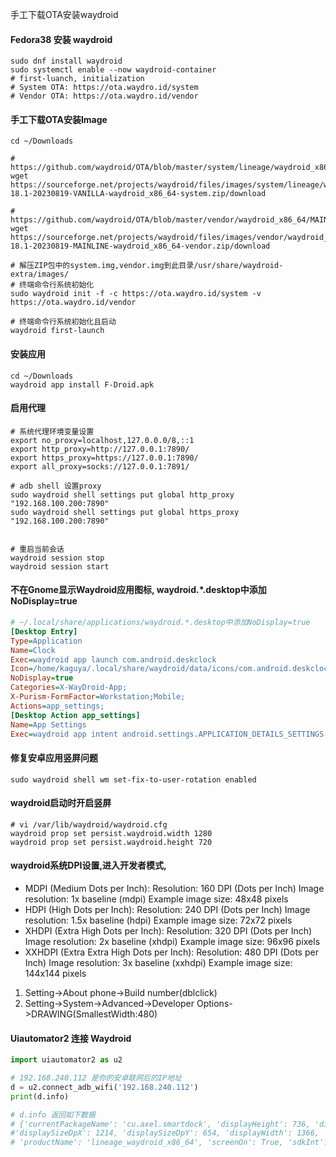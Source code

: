 手工下载OTA安装waydroid

#### Fedora38 安装 waydroid
```shell
sudo dnf install waydroid
sudo systemctl enable --now waydroid-container
# first-luanch, initialization
# System OTA: https://ota.waydro.id/system
# Vendor OTA: https://ota.waydro.id/vendor
```

#### 手工下载OTA安装Image
```shell
cd ~/Downloads

# https://github.com/waydroid/OTA/blob/master/system/lineage/waydroid_x86_64/VANILLA.json
wget https://sourceforge.net/projects/waydroid/files/images/system/lineage/waydroid_x86_64/lineage-18.1-20230819-VANILLA-waydroid_x86_64-system.zip/download

# https://github.com/waydroid/OTA/blob/master/vendor/waydroid_x86_64/MAINLINE.json
wget https://sourceforge.net/projects/waydroid/files/images/vendor/waydroid_x86_64/lineage-18.1-20230819-MAINLINE-waydroid_x86_64-vendor.zip/download

# 解压ZIP包中的system.img,vendor.img到此目录/usr/share/waydroid-extra/images/
# 终端命令行系统初始化
sudo waydroid init -f -c https://ota.waydro.id/system -v https://ota.waydro.id/vendor

# 终端命令行系统初始化且启动
waydroid first-launch
```

#### 安装应用
```shell
cd ~/Downloads
waydroid app install F-Droid.apk
```
#### 启用代理
```shell
# 系统代理环境变量设置
export no_proxy=localhost,127.0.0.0/8,::1
export http_proxy=http://127.0.0.1:7890/
export https_proxy=https://127.0.0.1:7890/
export all_proxy=socks://127.0.0.1:7891/

# adb shell 设置proxy
sudo waydroid shell settings put global http_proxy "192.168.100.200:7890"
sudo waydroid shell settings put global https_proxy "192.168.100.200:7890"


# 重启当前会话
waydroid session stop
waydroid session start
```

#### 不在Gnome显示Waydroid应用图标, waydroid.*.desktop中添加NoDisplay=true
```ini
# ~/.local/share/applications/waydroid.*.desktop中添加NoDisplay=true
[Desktop Entry]
Type=Application
Name=Clock
Exec=waydroid app launch com.android.deskclock
Icon=/home/kaguya/.local/share/waydroid/data/icons/com.android.deskclock.png
NoDisplay=true
Categories=X-WayDroid-App;
X-Purism-FormFactor=Workstation;Mobile;
Actions=app_settings;
[Desktop Action app_settings]
Name=App Settings
Exec=waydroid app intent android.settings.APPLICATION_DETAILS_SETTINGS package:com.android.deskclock
```
#### 修复安卓应用竖屏问题
```shell
sudo waydroid shell wm set-fix-to-user-rotation enabled
```
#### waydroid启动时开启竖屏
```shell
# vi /var/lib/waydroid/waydroid.cfg
waydroid prop set persist.waydroid.width 1280
waydroid prop set persist.waydroid.height 720
```

#### waydroid系统DPI设置,进入开发者模式,
- MDPI (Medium Dots per Inch):    Resolution: 160 DPI (Dots per Inch)    Image resolution: 1x baseline (mdpi)    Example image size: 48x48 pixels
- HDPI (High Dots per Inch):    Resolution: 240 DPI (Dots per Inch)    Image resolution: 1.5x baseline (hdpi)    Example image size: 72x72 pixels
- XHDPI (Extra High Dots per Inch):    Resolution: 320 DPI (Dots per Inch)    Image resolution: 2x baseline (xhdpi)    Example image size: 96x96 pixels
- XXHDPI (Extra Extra High Dots per Inch):    Resolution: 480 DPI (Dots per Inch)    Image resolution: 3x baseline (xxhdpi)    Example image size: 144x144 pixels
1. Setting->About phone->Build number(dblclick)
2. Setting->System->Advanced->Developer Options->DRAWING(SmallestWidth:480)


#### Uiautomator2 连接 Waydroid
```python
import uiautomator2 as u2

# 192.168.240.112 是你的安卓联网后的IP地址
d = u2.connect_adb_wifi('192.168.240.112')
print(d.info)

# d.info 返回如下数据
# {'currentPackageName': 'cu.axel.smartdock', 'displayHeight': 736, 'displayRotation': 0, 
#'displaySizeDpX': 1214, 'displaySizeDpY': 654, 'displayWidth': 1366, 
# 'productName': 'lineage_waydroid_x86_64', 'screenOn': True, 'sdkInt': 30, 'naturalOrientation': True}
```
